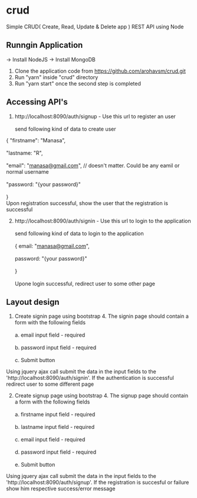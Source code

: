 # crud

Simple CRUD( Create, Read, Update & Delete app ) REST API using Node

## Runngin Application

-> Install NodeJS
-> Install MongoDB

1. Clone the application code from https://github.com/arohavsm/crud.git <br/>  
2. Run "yarn" inside "crud" directory <br/>  
3. Run "yarn start" once the second step is completed <br/>  

## Accessing API's

1. http://localhost:8090/auth/signup - Use this url to register an user <br/>  
  send following kind of data to create user <br/>  
  
  { "firstname": "Manasa", <br/>  
    "lastname: "R", <br/>  
    "email": "manasa@gmail.com", // doesn't matter. Could be any eamil or normal username <br/>  
    "password: "{your password}" <br/>  
   } <br/> 
   Upon registration successful, show the user that the registration is successful <br/>  
   
2. http://localhost:8090/auth/signin - Use this url to login to the application <br/>  
  send following kind of data to login to the application <br/>  
  { email: "manasa@gmail.com", <br/>  
    password: "{your password}" <br/>  
  } <br/>  
  Upone login successful, redirect user to some other page
  
## Layout design

1. Create signin page using bootstrap 4. The signin page should contain a form with the following fields <br/>  
  a. email input field - required <br/>  
  b. password input field - required <br/>  
  c. Submit button <br/>  
  
  Using jquery ajax call submit the data in the input fields to the 'http://localhost:8090/auth/signin'. If the authentication is successful redirect user to some different page <br/>  
  
2. Create signup page using bootstrap 4. The signup page should contain a form with the following fields <br/>  
  a. firstname input field - required <br/>  
  b. lastname input field - required <br/>  
  c. email input field - required <br/>  
  d. password input field - required <br/>  
  e. Submit button <br/>  


  Using jquery ajax call submit the data in the input fields to the 'http://localhost:8090/auth/signup'. If the registration is succesful or failure show him respective success/error message

 
